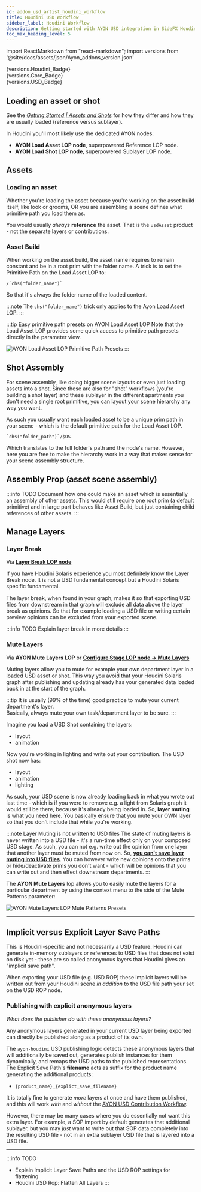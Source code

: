 ```yaml
---
id: addon_usd_artist_houdini_workflow
title: Houdini USD Workflow
sidebar_label: Houdini Workflow
description: Getting started with AYON USD integration in SideFX Houdini
toc_max_heading_level: 5
---
```


import ReactMarkdown from "react-markdown";
import versions from '@site/docs/assets/json/Ayon_addons_version.json'


<div class="container">
  <div class="row">
    <div class=".col-sm-"  style={{'margin-right':10+'px'}}>
      <ReactMarkdown>
        {versions.Houdini_Badge}
      </ReactMarkdown>
    </div>
    <div class=".col-sm-" style={{'margin-right':10+'px'}}>
      <ReactMarkdown>
        {versions.Core_Badge}
      </ReactMarkdown>
    </div>
    <div class=".col-sm-" style={{'margin-right':10+'px'}}>
      <ReactMarkdown>
        {versions.USD_Badge}
      </ReactMarkdown>
    </div>
  </div>
</div>

## Loading an asset or shot

See the _[Getting Started | Assets and Shots](addon_usd_artist_get_started.md#assets-and-shots)_ for how they differ and how they are usually loaded (reference versus sublayer).

In Houdini you'll most likely use the dedicated AYON nodes:

- **AYON Load Asset LOP node**, superpowered Reference LOP node.
- **AYON Load Shot LOP node**, superpowered Sublayer LOP node.

## Assets

### Loading an asset

Whether you're loading the asset because you're working on the asset build itself, like look or grooms, OR you are assembling a scene defines what primitive path you load them as.

You would usually *always* **reference** the asset. That is the `usdAsset` product - not the separate layers or contributions.

### Asset Build

When working on the asset build, the asset name requires to remain constant and be in a root prim with the folder name. A trick is to set the Primitive Path on the Load Asset LOP to:

```
/`chs("folder_name")`
```
So that it's always the folder name of the loaded content.

:::note
The `chs("folder_name")` trick only applies to the Ayon Load Asset LOP.
:::

:::tip Easy primitive path presets on AYON Load Asset LOP
Note that the Load Asset LOP provides some quick access to primitive path presets directly in the parameter view.

![AYON Load Asset LOP Primitive Path Presets](assets/usd/ayon_usd_load_asset_lop_primpath_presets.png)
:::

## Shot Assembly

For scene assembly, like doing bigger scene layouts or even just loading assets into a shot. Since these are also for "shot" workflows (you're building a shot layer) and these sublayer in the different apartments you don't need a single root primitive, you can layout your scene hierarchy any way you want.

As such you usually want each loaded asset to be a unique prim path in your scene - which is the default primitive path for the Load Asset LOP.

```
`chs("folder_path")`/$OS
```

Which translates to the full folder's path and the node's name. However, here you are free to make the hierarchy work in a way that makes sense for your scene assembly structure.

## Assembly Prop (asset scene assembly)

:::info TODO
Document how one could make an asset which is essentially an assembly of other assets. This would still require one root prim (a default primitive) and in large part behaves like Asset Build, but just containing child references of other assets.
:::

## Manage Layers

###  Layer Break

Via **[Layer Break LOP node](https://www.sidefx.com/docs/houdini/nodes/lop/layerbreak.html)**

If you have Houdini Solaris experience you most definitely know the Layer Break node. It is not a USD fundamental concept but a Houdini Solaris specific fundamental.

The layer break, when found in your graph, makes it so that exporting USD files from downstream in that graph will exclude all data above the layer break as opinions. So that for example loading a USD file or writing certain preview opinions can be excluded from your exported scene.

:::info TODO
Explain layer break in more details
:::

### Mute Layers

Via **AYON Mute Layers LOP** or **[Configure Stage LOP node -> Mute Layers](https://www.sidefx.com/docs/houdini/nodes/lop/configurestage.html)**

Muting layers allow you to mute for example your own department layer in a loaded USD asset or shot. This way you avoid that your Houdini Solaris graph after publishing and updating already has your generated data loaded back in at the start of the graph.

:::tip
It is usually (99% of the time) good practice to mute your current department's layer.  
Basically, always mute your own task/department layer to be sure.
:::

Imagine you load a USD Shot containing the layers:

- layout
- animation

Now you're working in lighting and write out your contribution.
The USD shot now has:

- layout
- animation
- lighting

As such, your USD scene is now already loading back in what you wrote out last time - which is if you were to remove e.g. a light from Solaris graph it would still be there, because it's already being loaded in. So, **layer muting** is what you need here. You basically ensure that you mute your OWN layer so that you don't include that while you're working.

:::note Layer Muting is not written to USD files
The state of muting layers is never written into a USD file - it's a run-time effect only on your composed USD stage. As such, you can not e.g. write out the opinion from one layer that another layer must be muted from now on. So, [**you can't save layer muting into USD files**](https://www.sidefx.com/forum/topic/86607/#post-374289). You can however write new opinions onto the prims or hide/deactivate prims you don't want - which will be opinions that you can write out and then effect downstream departments.
:::

The **AYON Mute Layers** lop allows you to easily mute the layers for a particular department by using the context menu to the side of the Mute Patterns parameter:

![AYON Mute Layers LOP Mute Patterns Presets](assets/usd/ayon_usd_mute_layer_lop.png)


---

## Implicit versus Explicit Layer Save Paths

This is Houdini-specific and not necessarily a USD feature. Houdini can generate in-memory sublayers or references to USD files that does not exist on disk yet - these are so called anonymous layers that Houdini gives an "implicit save path".

When exporting your USD file (e.g. USD ROP) these implicit layers will be written out from your Houdini scene *in addition* to the USD file path your set on the USD ROP node.

### Publishing with explicit anonymous layers

_What does the publisher do with these anonymous layers?_

Any anonymous layers generated in your current USD layer being exported can directly be published along as a product of its own. 

The `ayon-houdini` USD publishing logic detects these anonymous layers that will additionally be saved out, generates publish instances for them dynamically, and remaps the USD paths to the published representations.
The Explicit Save Path's **filename** acts as suffix for the product name generating the additional products:
- `{product_name}_{explict_save_filename}`

It is totally fine to generate *more* layers at once and have them published, and this will work *with* and *without* the [AYON USD Contribution Workflow](addon_usd_artist_contribution_workflow.md).

However, there may be many cases where you do essentially not want this extra layer. For example, a SOP import by default generates that additional sublayer, but you may *just* want to write out that SOP data completely into the resulting USD file - not in an extra sublayer USD file that is layered into a USD file.

---

:::info TODO
- Explain Implicit Layer Save Paths and the USD ROP settings for flattening
- Houdini USD Rop: Flatten All Layers
:::